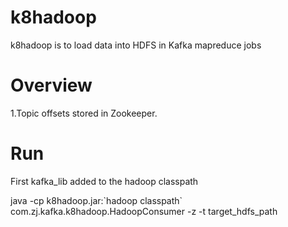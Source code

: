 k8hadoop
========

k8hadoop is to load data into HDFS in Kafka mapreduce jobs

Overview
========

1.Topic offsets stored in Zookeeper.

Run
========

First kafka_lib added to the hadoop classpath

java -cp k8hadoop.jar:\`hadoop classpath\` com.zj.kafka.k8hadoop.HadoopConsumer -z <zookeeper> -t <topic> target_hdfs_path
